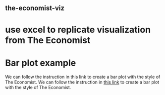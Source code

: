 ## the-economist-viz
# use excel to replicate visualization from The Economist
# Bar plot example
We can follow the instruction in this link to create a bar plot with the style of The Economist.
We can follow the instruction in [this link](https://github.com/jiashenyue/data-viz-non-coders-boot-camp/blob/main/replicate-the-economist-viz-excel.md) to create a bar plot with the style of The Economist.

